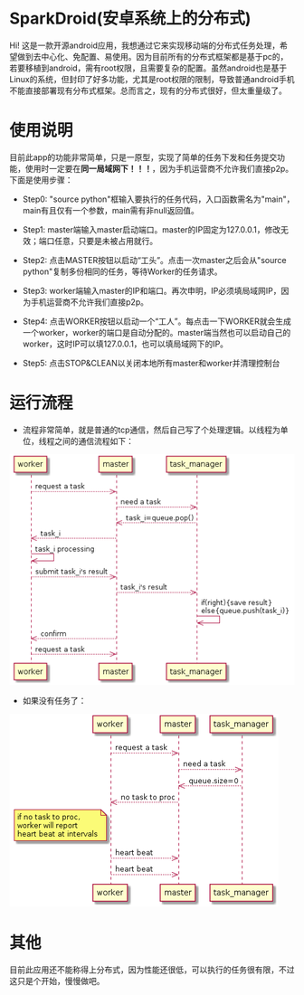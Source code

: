 # SparkDroid(安卓系统上的分布式)

Hi! 这是一款开源android应用，我想通过它来实现移动端的分布式任务处理，希望做到去中心化、免配置、易使用。因为目前所有的分布式框架都是基于pc的，若要移植到android，需有root权限，且需要复杂的配置。虽然android也是基于Linux的系统，但封印了好多功能，尤其是root权限的限制，导致普通android手机不能直接部署现有分布式框架。总而言之，现有的分布式很好，但太重量级了。

# 使用说明

目前此app的功能非常简单，只是一原型，实现了简单的任务下发和任务提交功能，使用时一定要在**同一局域网下！！！**，因为手机运营商不允许我们直接p2p。下面是使用步骤：

- Step0: "source python"框输入要执行的任务代码，入口函数需名为"main"，main有且仅有一个参数，main需有非null返回值。

- Step1: master端输入master启动端口。master的IP固定为127.0.0.1，修改无效；端口任意，只要是未被占用就行。

- Step2: 点击MASTER按钮以启动“工头”。点击一次master之后会从"source python"复制多份相同的任务，等待Worker的任务请求。

- Step3: worker端输入master的IP和端口。再次申明，IP必须填局域网IP，因为手机运营商不允许我们直接p2p。

- Step4: 点击WORKER按钮以启动一个“工人”。每点击一下WORKER就会生成一个worker，worker的端口是自动分配的。master端当然也可以启动自己的worker，这时IP可以填127.0.0.1，也可以填局域网下的IP。

- Step5: 点击STOP&CLEAN以关闭本地所有master和worker并清理控制台

# 运行流程

- 流程非常简单，就是普通的tcp通信，然后自己写了个处理逻辑。以线程为单位，线程之间的通信流程如下：

![正常工作中···](doc/pic/working.png)

- 如果没有任务了：

![任务都做完了···](doc/pic/waiting.png)

# 其他

目前此应用还不能称得上分布式，因为性能还很低，可以执行的任务很有限，不过这只是个开始，慢慢做吧。
